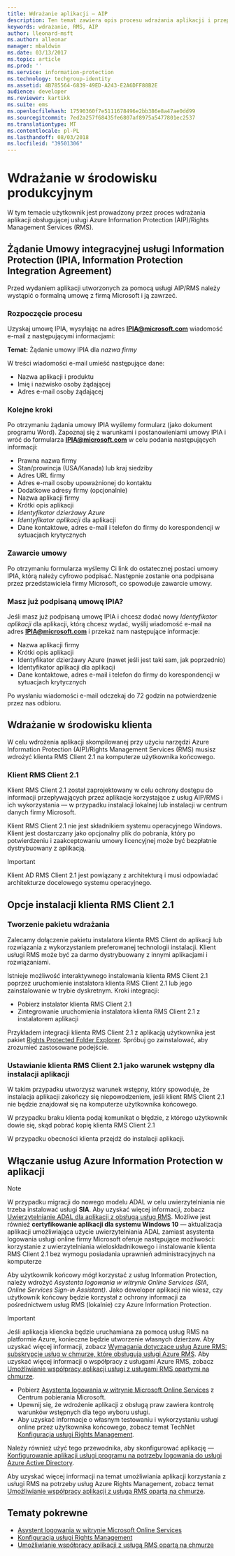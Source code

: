 ```yaml
---
title: Wdrażanie aplikacji — AIP
description: Ten temat zawiera opis procesu wdrażania aplikacji i przeprowadza przez niego
keywords: wdrażanie, RMS, AIP
author: lleonard-msft
ms.author: alleonar
manager: mbaldwin
ms.date: 03/13/2017
ms.topic: article
ms.prod: ''
ms.service: information-protection
ms.technology: techgroup-identity
ms.assetid: 4B785564-6839-49ED-A243-E2A6DFF88B2E
audience: developer
ms.reviewer: kartikk
ms.suite: ems
ms.openlocfilehash: 17590360f7e5111678496e2bb386e8a47ae0dd99
ms.sourcegitcommit: 7ed2a257f68435fe6807af8975a5477801ec2537
ms.translationtype: MT
ms.contentlocale: pl-PL
ms.lasthandoff: 08/03/2018
ms.locfileid: "39501306"
---
```

# <a name="deploy-into-production"></a>Wdrażanie w środowisku produkcyjnym

W tym temacie użytkownik jest prowadzony przez proces wdrażania aplikacji obsługującej usługi Azure Information Protection (AIP)/Rights Management Services (RMS).

## <a name="request-an-information-protection-integration-agreement-ipia"></a>Żądanie Umowy integracyjnej usługi Information Protection (IPIA, Information Protection Integration Agreement)
Przed wydaniem aplikacji utworzonych za pomocą usługi AIP/RMS należy wystąpić o formalną umowę z firmą Microsoft i ją zawrzeć.

### <a name="begin-the-process"></a>Rozpoczęcie procesu
Uzyskaj umowę IPIA, wysyłając na adres **IPIA@microsoft.com** wiadomość e-mail z następującymi informacjami:

**Temat:** Żądanie umowy IPIA dla *nazwa firmy*

W treści wiadomości e-mail umieść następujące dane:
- Nazwa aplikacji i produktu
- Imię i nazwisko osoby żądającej
- Adres e-mail osoby żądającej

### <a name="next-steps"></a>Kolejne kroki
Po otrzymaniu żądania umowy IPIA wyślemy formularz (jako dokument programu Word).
Zapoznaj się z warunkami i postanowieniami umowy IPIA i wróć do formularza **IPIA@microsoft.com** w celu podania następujących informacji:
- Prawna nazwa firmy
- Stan/prowincja (USA/Kanada) lub kraj siedziby
- Adres URL firmy
- Adres e-mail osoby upoważnionej do kontaktu
- Dodatkowe adresy firmy (opcjonalnie)
- Nazwa aplikacji firmy
- Krótki opis aplikacji
- *Identyfikator dzierżawy Azure*
- *Identyfikator aplikacji* dla aplikacji
- Dane kontaktowe, adres e-mail i telefon do firmy do korespondencji w sytuacjach krytycznych

### <a name="completing-the-agreement"></a>Zawarcie umowy
Po otrzymaniu formularza wyślemy Ci link do ostatecznej postaci umowy IPIA, którą należy cyfrowo podpisać. Następnie zostanie ona podpisana przez przedstawiciela firmy Microsoft, co spowoduje zawarcie umowy.

### <a name="already-have-a-signed-ipia"></a>Masz już podpisaną umowę IPIA?
Jeśli masz już podpisaną umowę IPIA i chcesz dodać nowy *Identyfikator aplikacji* dla aplikacji, którą chcesz wydać, wyślij wiadomość e-mail na adres **IPIA@microsoft.com** i przekaż nam następujące informacje:
- Nazwa aplikacji firmy
- Krótki opis aplikacji
- Identyfikator dzierżawy Azure (nawet jeśli jest taki sam, jak poprzednio)
- Identyfikator aplikacji dla aplikacji
- Dane kontaktowe, adres e-mail i telefon do firmy do korespondencji w sytuacjach krytycznych

Po wysłaniu wiadomości e-mail odczekaj do 72 godzin na potwierdzenie przez nas odbioru.

## <a name="deploying-to-the-client-environment"></a>Wdrażanie w środowisku klienta

W celu wdrożenia aplikacji skompilowanej przy użyciu narzędzi Azure Information Protection (AIP)/Rights Management Services (RMS) musisz wdrożyć klienta RMS Client 2.1 na komputerze użytkownika końcowego.

### <a name="rms-client-21"></a>Klient RMS Client 2.1
Klient RMS Client 2.1 został zaprojektowany w celu ochrony dostępu do informacji przepływających przez aplikacje korzystające z usług AIP/RMS i ich wykorzystania — w przypadku instalacji lokalnej lub instalacji w centrum danych firmy Microsoft.

Klient RMS Client 2.1 nie jest składnikiem systemu operacyjnego Windows. Klient jest dostarczany jako opcjonalny plik do pobrania, który po potwierdzeniu i zaakceptowaniu umowy licencyjnej może być bezpłatnie dystrybuowany z aplikacją.

> [!IMPORTANT]
> Klient AD RMS Client 2.1 jest powiązany z architekturą i musi odpowiadać architekturze docelowego systemu operacyjnego.


## <a name="rms-client-21-installation-options"></a>Opcje instalacji klienta RMS Client 2.1

### <a name="creating-your-deployment-package"></a>Tworzenie pakietu wdrażania

Zalecamy dołączenie pakietu instalatora klienta RMS Client do aplikacji lub rozwiązania z wykorzystaniem preferowanej technologii instalacji. Klient usługi RMS może być za darmo dystrybuowany z innymi aplikacjami i rozwiązaniami.

Istnieje możliwość interaktywnego instalowania klienta RMS Client 2.1 poprzez uruchomienie instalatora klienta RMS Client 2.1 lub jego zainstalowanie w trybie dyskretnym. Kroki integracji:

-   Pobierz instalator klienta RMS Client 2.1
-   Zintegrowanie uruchomienia instalatora klienta RMS Client 2.1 z instalatorem aplikacji

Przykładem integracji klienta RMS Client 2.1 z aplikacją użytkownika jest pakiet [Rights Protected Folder Explorer](https://technet.microsoft.com/library/rights-protected-folder-explorer(v=ws.10).aspx). Spróbuj go zainstalować, aby zrozumieć zastosowane podejście.

### <a name="make-rms-client-21-a-pre-requisite-for-your-application-install"></a>Ustawianie klienta RMS Client 2.1 jako warunek wstępny dla instalacji aplikacji

W takim przypadku utworzysz warunek wstępny, który spowoduje, że instalacja aplikacji zakończy się niepowodzeniem, jeśli klient RMS Client 2.1 nie będzie znajdował się na komputerze użytkownika końcowego.

W przypadku braku klienta podaj komunikat o błędzie, z którego użytkownik dowie się, skąd pobrać kopię klienta RMS Client 2.1

W przypadku obecności klienta przejdź do instalacji aplikacji.

## <a name="enabling-azure-information-protection-services-with-your-application"></a>Włączanie usług Azure Information Protection w aplikacji

> [!NOTE]
> W przypadku migracji do nowego modelu ADAL w celu uwierzytelniania nie trzeba instalować usługi **SIA**. Aby uzyskać więcej informacji, zobacz [Uwierzytelnianie ADAL dla aplikacji z obsługą usług RMS](adal-auth.md).
> Możliwe jest również **certyfikowanie aplikacji dla systemu Windows 10** — aktualizacja aplikacji umożliwiająca użycie uwierzytelniania ADAL zamiast asystenta logowania usługi online firmy Microsoft oferuje następujące możliwości: korzystanie z uwierzytelniania wieloskładnikowego i instalowanie klienta RMS Client 2.1 bez wymogu posiadania uprawnień administracyjnych na komputerze

Aby użytkownik końcowy mógł korzystać z usług Information Protection, należy wdrożyć *Asystenta logowania w witrynie Online Services (SIA, Online Services Sign-in Assistant)*. Jako deweloper aplikacji nie wiesz, czy użytkownik końcowy będzie korzystał z ochrony informacji za pośrednictwem usług RMS (lokalnie) czy Azure Information Protection.


> [!IMPORTANT]
> Jeśli aplikacja kliencka będzie uruchamiana za pomocą usług RMS na platformie Azure, konieczne będzie utworzenie własnych dzierżaw. Aby uzyskać więcej informacji, zobacz [Wymagania dotyczące usług Azure RMS: subskrypcje usług w chmurze, które obsługują usługi Azure RMS](../requirements.md).
> Aby uzyskać więcej informacji o współpracy z usługami Azure RMS, zobacz [Umożliwianie współpracy aplikacji usługi z usługami RMS opartymi na chmurze](how-to-use-file-api-with-aadrm-cloud.md).

-   Pobierz [Asystenta logowania w witrynie Microsoft Online Services](http://www.microsoft.com/download/details.aspx?id=28177) z Centrum pobierania Microsoft.
-   Upewnij się, że wdrożenie aplikacji z obsługą praw zawiera kontrolę warunków wstępnych dla tego wyboru usługi.
-   Aby uzyskać informacje o własnym testowaniu i wykorzystaniu usługi online przez użytkownika końcowego, zobacz temat TechNet [Konfiguracja usługi Rights Management](https://TechNet.Microsoft.Com/library/jj585002.aspx).

Należy również użyć tego przewodnika, aby skonfigurować aplikację — [Konfigurowanie aplikacji usługi programu na potrzeby logowania do usługi Azure Active Directory](https://docs.microsoft.com/azure/app-service-mobile/app-service-mobile-how-to-configure-active-directory-authentication).

Aby uzyskać więcej informacji na temat umożliwiania aplikacji korzystania z usługi RMS na potrzeby usług Azure Rights Management, zobacz temat [Umożliwianie współpracy aplikacji z usługą RMS opartą na chmurze](how-to-use-file-api-with-aadrm-cloud.md).

## <a name="related-topics"></a>Tematy pokrewne

* [Asystent logowania w witrynie Microsoft Online Services](http://www.microsoft.com/download/details.aspx?id=28177)
* [Konfiguracja usługi Rights Management](https://TechNet.Microsoft.Com/library/jj585002.aspx)
* [Umożliwianie współpracy aplikacji z usługą RMS opartą na chmurze](how-to-use-file-api-with-aadrm-cloud.md)

